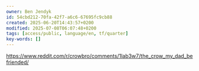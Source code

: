 ```yaml
---
owner: Ben Jendyk
id: 54cbd212-70fa-42f7-a6c6-67695fc9cb88
created: 2025-06-20T14:43:57+0200
modified: 2025-07-08T06:07:48+0200
tags: [access/public, language/en, tf/quarter]
key-words: []
---
```


https://www.reddit.com/r/crowbro/comments/1lab3w7/the_crow_my_dad_befriended/